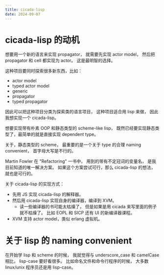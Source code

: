```yaml
---
title: cicada-lisp
date: 2024-09-07
---
```


# cicada-lisp 的动机

想要用一个新的语言来实现 propagator，
就需要先实现 actor model，
然后把 propagator 和 cell 都实现为 actor。
这是最明智的选择。

这种项目要同时探索很多新东西，比如：

- actor model
- typed actor model
- generic
- propagator
- typed propagator

因此可以把这种项目分类为探索类的语言项目，
这种项目适合用 lisp 来做，
因此我想实现一个 cicada-lisp。

想要实现带有朴素 OOP 和静态类型的 scheme-like lisp，
既然已经要实现静态类型了，最简单的就是直接实现 dependent type。

关于，静态类型的 scheme，
最重要的是一个关于 type 的合理 naming convenient，
首字母大写是不行的。

Martin Fowler 在 "Refactoring" 一书中，
用到的带有不定冠词的变量名，
是我目前知道的唯一解决方案。
如果这个方案尝试可行，那么 cicada-lisp 的想法，就也是可行的。

关于 cicada-lisp 的实现方式：

- 先用 JS 实现 cicada-lisp 的解释器。
- 然后用 cicada-lisp 实现自身的编译器，编译到 XVM。
  - 读一些编译器的书可能太枯燥了，
    但是如果是用 cicada 来写里面的例子就不枯燥了。
    比如 EOPL 和 SICP 还有 UI 的新编译器课程。
- XVM 支持 actor model，类似 erlang 虚拟机。

# 关于 lisp 的 naming convenient

在开始学 lisp 和 scheme 的时候，
我就觉得与 underscore_case 和 camelCase 相比，
lisp-case 要好看很多。
比如命名文件和命令行程序的时候，
大多数 linux/unix 程序员还是用 lisp-case。
